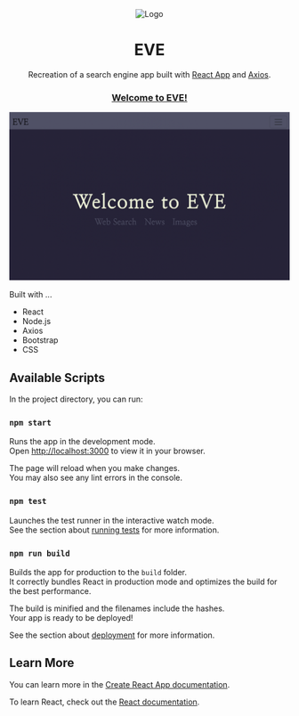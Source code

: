 <div align="center">
  <img alt="Logo" src="public/favicon.ico" width="75" />
</div>

<h1 align="center">
EVE
</h1>

<p align="center">
Recreation of a search engine app built with <a href="https://github.com/facebook/create-react-app">React App</a> and <a href="https://axios-http.com/">Axios</a>.
</p>

<h3 align="center"><a href="https://eve-evali.vercel.app/">Welcome to EVE!</a></h3>

![HomePg](EVE-homepg.png)

Built with ...

- React
- Node.js
- Axios
- Bootstrap
- CSS

## Available Scripts

In the project directory, you can run:

### `npm start`

Runs the app in the development mode.\
Open [http://localhost:3000](http://localhost:3000) to view it in your browser.

The page will reload when you make changes.\
You may also see any lint errors in the console.

### `npm test`

Launches the test runner in the interactive watch mode.\
See the section about [running tests](https://facebook.github.io/create-react-app/docs/running-tests) for more information.

### `npm run build`

Builds the app for production to the `build` folder.\
It correctly bundles React in production mode and optimizes the build for the best performance.

The build is minified and the filenames include the hashes.\
Your app is ready to be deployed!

See the section about [deployment](https://facebook.github.io/create-react-app/docs/deployment) for more information.

## Learn More

You can learn more in the [Create React App documentation](https://facebook.github.io/create-react-app/docs/getting-started).

To learn React, check out the [React documentation](https://reactjs.org/).